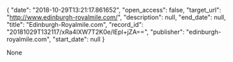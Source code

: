 {
  "date": "2018-10-29T13:21:17.861652", 
  "open_access": false, 
  "target_url": "http://www.edinburgh-royalmile.com/", 
  "description": null, 
  "end_date": null, 
  "title": "Edinburgh-Royalmile.com", 
  "record_id": "20181029T132117/xRa4lXW7T2K0e/lEpl+jZA==", 
  "publisher": "edinburgh-royalmile.com", 
  "start_date": null
}

None